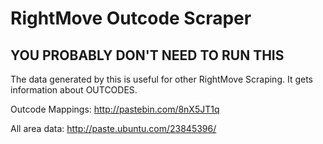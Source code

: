 # RightMove Outcode Scraper

## YOU PROBABLY DON'T NEED TO RUN THIS

The data generated by this is useful for other RightMove Scraping. It gets information about OUTCODES.

Outcode Mappings: http://pastebin.com/8nX5JT1q

All area data: http://paste.ubuntu.com/23845396/

